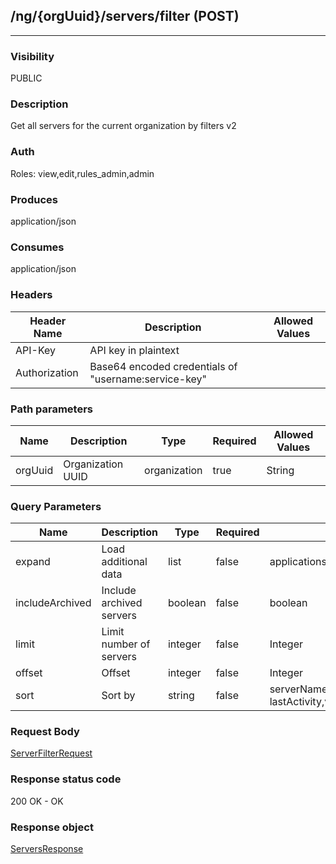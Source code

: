 ## /ng/{orgUuid}/servers/filter (POST)
---
### Visibility
PUBLIC
### Description
Get all servers for the current organization by filters v2
### Auth
Roles: view,edit,rules_admin,admin
### Produces
application/json
### Consumes
application/json
### Headers
| Header Name | Description | Allowed Values |
| ----------- | ----------- | ----------- |
| API-Key | API key in plaintext |  |
| Authorization | Base64 encoded credentials of &quot;username:service-key&quot; |  |
### Path parameters
| Name | Description | Type | Required | Allowed Values |
| ----------- | ----------- | ----------- | ----------- | ----------- |
| orgUuid | Organization UUID | organization | true | String |
### Query Parameters
| Name | Description | Type | Required | Allowed Values |
| ----------- | ----------- | ----------- | ----------- | ----------- |
| expand | Load additional data | list | false | applications,num_apps,metadata,assess_protect_status_locked,skip_links |
| includeArchived | Include archived servers | boolean | false | boolean |
| limit | Limit number of servers | integer | false | Integer |
| offset | Offset | integer | false | Integer |
| sort | Sort by | string | false | serverName,-serverName,environment,-environment,lastActivity,-lastActivity,version,-version |
### Request Body
[ServerFilterRequest](<../../objects/ServerFilterRequest.md>)
### Response status code
200 OK - OK
### Response object
[ServersResponse](<../../objects/ServersResponse.md>)
